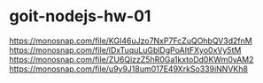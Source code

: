 # goit-nodejs-hw-01

https://monosnap.com/file/KGI46uJzo7NxP7FcZuQOhbQV3d2fnM
https://monosnap.com/file/lDxTuquLuGblDgPoAItFXyo0xVy5tM
https://monosnap.com/file/ZU6QizzZ5hR0Ga1kxtoDd0KWm0vAM2
https://monosnap.com/file/u9y9J18um017E49XrkSo339iNNVKh8
